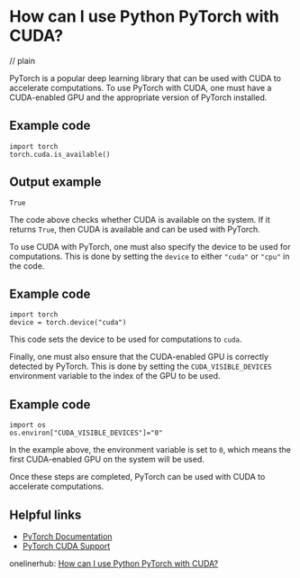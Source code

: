 # How can I use Python PyTorch with CUDA?
// plain

PyTorch is a popular deep learning library that can be used with CUDA to accelerate computations. To use PyTorch with CUDA, one must have a CUDA-enabled GPU and the appropriate version of PyTorch installed.

## Example code

```
import torch
torch.cuda.is_available()
```

## Output example

```
True
```

The code above checks whether CUDA is available on the system. If it returns `True`, then CUDA is available and can be used with PyTorch.

To use CUDA with PyTorch, one must also specify the device to be used for computations. This is done by setting the `device` to either `"cuda"` or `"cpu"` in the code.

## Example code

```
import torch
device = torch.device("cuda")
```

This code sets the device to be used for computations to `cuda`.

Finally, one must also ensure that the CUDA-enabled GPU is correctly detected by PyTorch. This is done by setting the `CUDA_VISIBLE_DEVICES` environment variable to the index of the GPU to be used.

## Example code

```
import os
os.environ["CUDA_VISIBLE_DEVICES"]="0"
```

In the example above, the environment variable is set to `0`, which means the first CUDA-enabled GPU on the system will be used.

Once these steps are completed, PyTorch can be used with CUDA to accelerate computations.

## Helpful links
- [PyTorch Documentation](https://pytorch.org/docs/stable/index.html)
- [PyTorch CUDA Support](https://pytorch.org/docs/stable/notes/cuda.html)

onelinerhub: [How can I use Python PyTorch with CUDA?](https://onelinerhub.com/python-pytorch/how-can-i-use-python-pytorch-with-cuda)